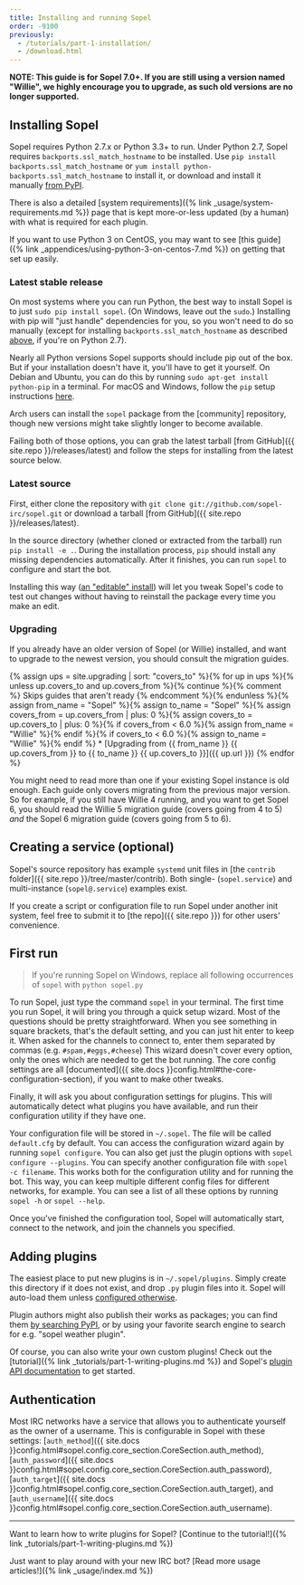 ```yaml
---
title: Installing and running Sopel
order: -9100
previously:
  - /tutorials/part-1-installation/
  - /download.html
---
```


**NOTE: This guide is for Sopel 7.0+. If you are still using a version named
"Willie", we highly encourage you to upgrade, as such old versions are no
longer supported.**

## Installing Sopel

Sopel requires Python 2.7.x or Python 3.3+ to run. Under Python 2.7, Sopel
requires `backports.ssl_match_hostname` to be installed. Use `pip install
backports.ssl_match_hostname` or `yum install
python-backports.ssl_match_hostname` to install it, or download and install it
manually [from PyPI](https://pypi.org/project/backports.ssl_match_hostname).

There is also a detailed [system requirements]({% link
_usage/system-requirements.md %}) page that is kept more-or-less updated (by a
human) with what is required for each plugin.

If you want to use Python 3 on CentOS, you may want to see [this guide]({% link
_appendices/using-python-3-on-centos-7.md %}) on getting that set up easily.

### Latest stable release

On most systems where you can run Python, the best way to install Sopel is to
just `sudo pip install sopel`. (On Windows, leave out the `sudo`.) Installing
with pip will "just handle" dependencies for you, so you won't need to do so
manually (except for installing `backports.ssl_match_hostname` as described
[above](#installing-sopel), if you're on Python 2.7).

Nearly all Python versions Sopel supports should include pip out of the box. But
if your installation doesn't have it, you'll have to get it yourself. On Debian
and Ubuntu, you can do this by running `sudo apt-get install python-pip` in a
terminal. For macOS and Windows, follow the `pip` setup instructions
[here](https://pip.readthedocs.org/en/latest/installing/).

Arch users can install the `sopel` package from the [community] repository,
though new versions might take slightly longer to become available.

Failing both of those options, you can grab the latest tarball [from GitHub]({{
site.repo }}/releases/latest) and follow the steps for installing from the
latest source below.

### Latest source

First, either clone the repository with `git clone
git://github.com/sopel-irc/sopel.git` or download a tarball [from GitHub]({{
site.repo }}/releases/latest).

In the source directory (whether cloned or extracted from the tarball) run
`pip install -e .`. During the installation process, `pip` should install any
missing dependencies automatically. After it finishes, you can run `sopel` to
configure and start the bot.

Installing this way ([an "editable"
install](https://pip.pypa.io/en/stable/reference/pip_install/#editable-installs))
will let you tweak Sopel's code to test out changes without having to
reinstall the package every time you make an edit.

### Upgrading

If you already have an older version of Sopel (or Willie) installed, and want
to upgrade to the newest version, you should consult the migration guides.

{% assign ups = site.upgrading | sort: "covers_to"
  %}{% for up in ups %}{%
    unless up.covers_to and up.covers_from %}{%
      continue %}{% comment %} Skips guides that aren't ready {% endcomment %}{%
    endunless %}{%
    assign from_name = "Sopel" %}{%
    assign to_name = "Sopel" %}{%
    assign covers_from = up.covers_from | plus: 0 %}{%
    assign covers_to = up.covers_to | plus: 0 %}{%
    if covers_from < 6.0 %}{% assign from_name = "Willie" %}{% endif
    %}{%
    if covers_to < 6.0 %}{% assign to_name = "Willie" %}{% endif
%}  * [Upgrading from {{ from_name }} {{ up.covers_from }} to {{ to_name }} {{ up.covers_to }}]({{ up.url }})
{% endfor %}

You might need to read more than one if your existing Sopel instance is old
enough. Each guide only covers migrating from the previous major version. So
for example, if you still have Willie 4 running, and you want to get Sopel 6,
you should read the Willie 5 migration guide (covers going from 4 to 5) _and_
the Sopel 6 migration guide (covers going from 5 to 6).

## Creating a service (optional)

Sopel's source repository has example `systemd` unit files in [the `contrib`
folder]({{ site.repo }}/tree/master/contrib). Both single- (`sopel.service`)
and multi-instance (`sopel@.service`) examples exist.

If you create a script or configuration file to run Sopel under another init
system, feel free to submit it to [the repo]({{ site.repo }}) for other users'
convenience.

## First run

> If you're running Sopel on Windows, replace all following occurrences of `sopel` with `python sopel.py`

To run Sopel, just type the command `sopel` in your terminal. The first time
you run Sopel, it will bring you through a quick setup wizard. Most of the
questions should be pretty straightforward. When you see something in square
brackets, that's the default setting, and you can just hit enter to keep it.
When asked for the channels to connect to, enter them separated by commas
(e.g. `#spam,#eggs,#cheese`) This wizard doesn't cover every option, only the
ones which are needed to get the bot running. The core config settings are all
[documented]({{ site.docs }}config.html#the-core-configuration-section),
if you want to make other tweaks.

Finally, it will ask you about configuration settings for plugins. This will
automatically detect what plugins you have available, and run their
configuration utility if they have one.

Your configuration file will be stored in `~/.sopel`. The file will be called
`default.cfg` by default. You can access the configuration wizard again by
running `sopel configure`. You can also get just the plugin options with
`sopel configure --plugins`. You can specify another configuration file with
`sopel -c filename`. This works both for the configuration utility and for
running the bot. This way, you can keep multiple different config files for
different networks, for example. You can see a list of all these options by
running `sopel -h` or `sopel --help`.

Once you've finished the configuration tool, Sopel will automatically start,
connect to the network, and join the channels you specified.

## Adding plugins

The easiest place to put new plugins is in `~/.sopel/plugins`. Simply create
this directory if it does not exist, and drop `.py` plugin files into it.
Sopel will auto-load them unless [configured otherwise][config-plugins].

Plugin authors might also publish their works as packages; you can find them
[by searching PyPI](https://pypi.org/search/?q=%22sopel%22), or by using your
favorite search engine to search for e.g. "sopel weather plugin".

Of course, you can also write your own custom plugins! Check out the
[tutorial]({% link _tutorials/part-1-writing-plugins.md %}) and Sopel's
[plugin API documentation][docs-plugin] to get started.

  [config-plugins]: /docs/configuration.html#plugins
  [docs-plugin]: /docs/plugin.html

## Authentication

Most IRC networks have a service that allows you to authenticate yourself as
the owner of a username. This is configurable in Sopel with these settings:
[`auth_method`]({{ site.docs }}config.html#sopel.config.core_section.CoreSection.auth_method),
[`auth_password`]({{ site.docs }}config.html#sopel.config.core_section.CoreSection.auth_password),
[`auth_target`]({{ site.docs }}config.html#sopel.config.core_section.CoreSection.auth_target),
and [`auth_username`]({{ site.docs }}config.html#sopel.config.core_section.CoreSection.auth_username).

----

Want to learn how to write plugins for Sopel? [Continue to the tutorial!]({% link _tutorials/part-1-writing-plugins.md %})

Just want to play around with your new IRC bot? [Read more usage articles!]({% link _usage/index.md %})
